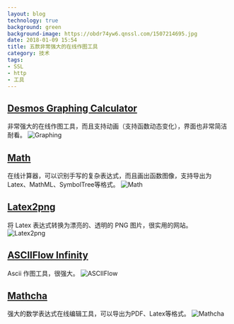 ```yaml
---
layout: blog
technology: true
background: green
background-image: https://obdr74yw6.qnssl.com/1507214695.jpg
date: 2018-01-09 15:54
title: 五款非常强大的在线作图工具
category: 技术
tags:
- SSL
- http
- 工具
---
```


## [Desmos Graphing Calculator](https://www.desmos.com/calculator)
非常强大的在线作图工具，而且支持动画（支持函数动态变化），界面也非常简洁耐看。
![Graphing](https://obdr74yw6.qnssl.com/image/LDQgHH7HozwE7Tf5ic9CPbRB46KSU3zNwhDaKK9i.png)
## [Math](https://webdemo.myscript.com/views/math.html)
在线计算器，可以识别手写的复杂表达式，而且画出函数图像，支持导出为Latex、MathML、SymbolTree等格式。
![Math](https://ws1.sinaimg.cn/large/005QRCnggy1fk7r19ai0mg30hr0914qp.gif)
## [Latex2png](http://latex2png.com/)
将 Latex 表达式转换为漂亮的、透明的 PNG 图片，很实用的网站。
![Latex2png](https://ws1.sinaimg.cn/large/005QRCnggy1fk7r2pbfnaj316a0jb0tz.jpg)
## [ASCIIFlow Infinity](http://asciiflow.com/)
Ascii 作图工具，很强大。
![ASCIIFlow](https://ws1.sinaimg.cn/large/005QRCnggy1fk7r3opvt2j31hc0qd78d.jpg)
## [Mathcha](https://www.mathcha.io/editor)
强大的数学表达式在线编辑工具，可以导出为PDF、Latex等格式。
![Mathcha](https://ws1.sinaimg.cn/large/005QRCnggy1fk7r4b802tj30rb0q4tbq.jpg)